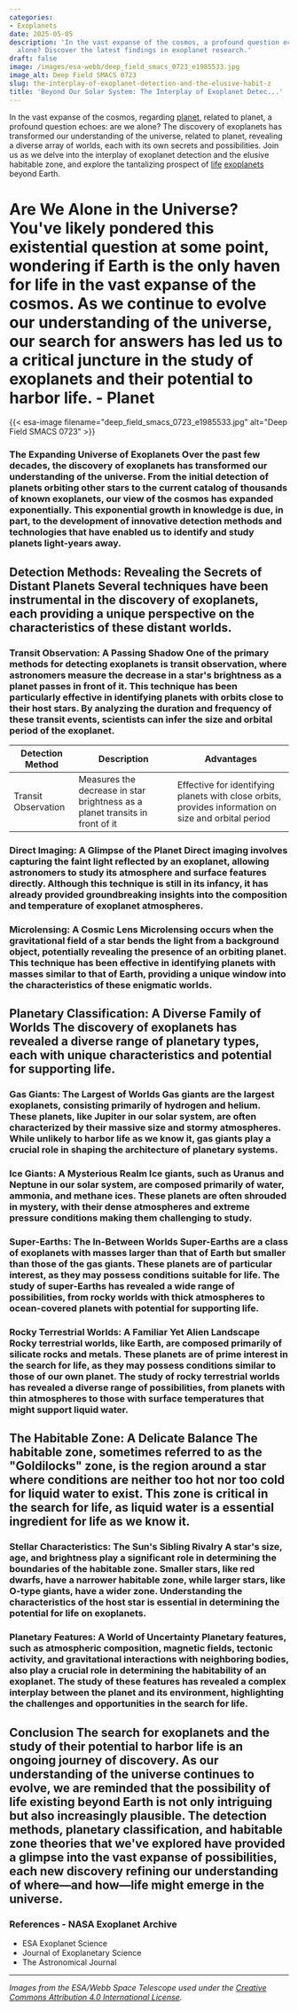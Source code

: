 ```yaml
---
categories:
- Exoplanets
date: 2025-05-05
description: 'In the vast expanse of the cosmos, a profound question echoes: are we
  alone? Discover the latest findings in exoplanet research.'
draft: false
image: /images/esa-webb/deep_field_smacs_0723_e1985533.jpg
image_alt: Deep Field SMACS 0723
slug: the-interplay-of-exoplanet-detection-and-the-elusive-habit-z
title: 'Beyond Our Solar System: The Interplay of Exoplanet Detec...'
---
```


In the vast expanse of the cosmos, regarding [planet](/blog/-and-the-elusive-habitable-zone), related to planet, a profound question echoes: are we alone? The discovery of exoplanets has transformed our understanding of the universe, related to planet, revealing a diverse array of worlds, each with its own secrets and possibilities. Join us as we delve into the interplay of exoplanet detection and the elusive habitable zone, and explore the tantalizing prospect of [life](/blog/the-enigmatic-realm-of-exoplanets-and-the-quest-for-habitabl) [exoplanets](/blog/unveiling-the-secrets-of-exoplanets-in-the-habitable-zone) beyond Earth.

# Are We Alone in the Universe? You've likely pondered this existential question at some point, wondering if Earth is the only haven for life in the vast expanse of the cosmos. As we continue to evolve our understanding of the universe, our search for answers has led us to a critical juncture in the study of exoplanets and their potential to harbor life. - Planet
{{< esa-image filename="deep_field_smacs_0723_e1985533.jpg" alt="Deep Field SMACS 0723" >}}



 ### The Expanding Universe of Exoplanets Over the past few decades, the discovery of exoplanets has transformed our understanding of the universe. From the initial detection of planets orbiting other stars to the current catalog of thousands of known exoplanets, our view of the cosmos has expanded exponentially. This exponential growth in knowledge is due, in part, to the development of innovative detection methods and technologies that have enabled us to identify and study planets light-years away.

 ## Detection Methods: Revealing the Secrets of Distant Planets Several techniques have been instrumental in the discovery of exoplanets, each providing a unique perspective on the characteristics of these distant worlds.

 ### Transit Observation: A Passing Shadow One of the primary methods for detecting exoplanets is transit observation, where astronomers measure the decrease in a star's brightness as a planet passes in front of it. This technique has been particularly effective in identifying planets with orbits close to their host stars. By analyzing the duration and frequency of these transit events, scientists can infer the size and orbital period of the exoplanet.

 | Detection Method | Description | Advantages |
| --- | --- | --- |
| Transit Observation | Measures the decrease in star brightness as a planet transits in front of it | Effective for identifying planets with close orbits, provides information on size and orbital period | ### Radial Velocity: Stellar Wobble Another key detection method is radial velocity, which involves measuring the star's subtle wobble caused by the gravitational pull of an orbiting planet. This technique has been instrumental in identifying planets with larger orbits and has provided insights into the mass and orbital characteristics of these exoplanets.

 ### Direct Imaging: A Glimpse of the Planet Direct imaging involves capturing the faint light reflected by an exoplanet, allowing astronomers to study its atmosphere and surface features directly. Although this technique is still in its infancy, it has already provided groundbreaking insights into the composition and temperature of exoplanet atmospheres.

 ### Microlensing: A Cosmic Lens Microlensing occurs when the gravitational field of a star bends the light from a background object, potentially revealing the presence of an orbiting planet. This technique has been effective in identifying planets with masses similar to that of Earth, providing a unique window into the characteristics of these enigmatic worlds.

 ## Planetary Classification: A Diverse Family of Worlds The discovery of exoplanets has revealed a diverse range of planetary types, each with unique characteristics and potential for supporting life.

 ### Gas Giants: The Largest of Worlds Gas giants are the largest exoplanets, consisting primarily of hydrogen and helium. These planets, like Jupiter in our solar system, are often characterized by their massive size and stormy atmospheres. While unlikely to harbor life as we know it, gas giants play a crucial role in shaping the architecture of planetary systems.

 ### Ice Giants: A Mysterious Realm Ice giants, such as Uranus and Neptune in our solar system, are composed primarily of water, ammonia, and methane ices. These planets are often shrouded in mystery, with their dense atmospheres and extreme pressure conditions making them challenging to study.

 ### Super-Earths: The In-Between Worlds Super-Earths are a class of exoplanets with masses larger than that of Earth but smaller than those of the gas giants. These planets are of particular interest, as they may possess conditions suitable for life. The study of super-Earths has revealed a wide range of possibilities, from rocky worlds with thick atmospheres to ocean-covered planets with potential for supporting life.

 ### Rocky Terrestrial Worlds: A Familiar Yet Alien Landscape Rocky terrestrial worlds, like Earth, are composed primarily of silicate rocks and metals. These planets are of prime interest in the search for life, as they may possess conditions similar to those of our own planet. The study of rocky terrestrial worlds has revealed a diverse range of possibilities, from planets with thin atmospheres to those with surface temperatures that might support liquid water.

 ## The Habitable Zone: A Delicate Balance The habitable zone, sometimes referred to as the "Goldilocks" zone, is the region around a star where conditions are neither too hot nor too cold for liquid water to exist. This zone is critical in the search for life, as liquid water is a essential ingredient for life as we know it.

 ### Stellar Characteristics: The Sun's Sibling Rivalry A star's size, age, and brightness play a significant role in determining the boundaries of the habitable zone. Smaller stars, like red dwarfs, have a narrower habitable zone, while larger stars, like O-type giants, have a wider zone. Understanding the characteristics of the host star is essential in determining the potential for life on exoplanets.

 ### Planetary Features: A World of Uncertainty Planetary features, such as atmospheric composition, magnetic fields, tectonic activity, and gravitational interactions with neighboring bodies, also play a crucial role in determining the habitability of an exoplanet. The study of these features has revealed a complex interplay between the planet and its environment, highlighting the challenges and opportunities in the search for life.

 ## Conclusion The search for exoplanets and the study of their potential to harbor life is an ongoing journey of discovery. As our understanding of the universe continues to evolve, we are reminded that the possibility of life existing beyond Earth is not only intriguing but also increasingly plausible. The detection methods, planetary classification, and habitable zone theories that we've explored have provided a glimpse into the vast expanse of possibilities, each new discovery refining our understanding of where—and how—life might emerge in the universe.

 ### References  - NASA Exoplanet Archive
 - ESA Exoplanet Science
 - Journal of Exoplanetary Science
 - The Astronomical Journal

---

*Images from the ESA/Webb Space Telescope used under the [Creative Commons Attribution 4.0 International License](https://creativecommons.org/licenses/by/4.0).*
